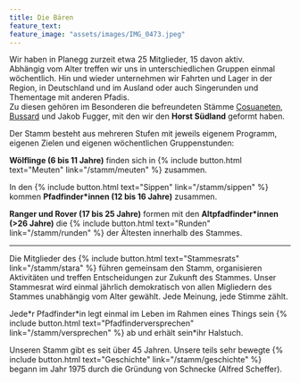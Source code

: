 ```yaml
---
title: Die Bären
feature_text:
feature_image: "assets/images/IMG_0473.jpeg"
---
```


Wir haben in Planegg zurzeit etwa 25 Mitglieder, 15 davon aktiv.  
Abhängig vom Alter treffen wir uns in unterschiedlichen Gruppen einmal wöchentlich. Hin und wieder unternehmen wir Fahrten und Lager in der Region, in Deutschland und im Ausland oder auch Singerunden und Thementage mit anderen Pfadis.  
Zu diesen gehören im Besonderen die befreundeten Stämme [Cosuaneten](https://www.cosuaneten.de), [Bussard](https://www.stammbussard-germering.de) und Jakob Fugger, mit den wir den **Horst Südland** geformt haben.

Der Stamm besteht aus mehreren Stufen mit jeweils eigenem Programm, eigenen Zielen und eigenen wöchentlichen Gruppenstunden:

**Wölflinge (6 bis 11 Jahre)** finden sich in {% include button.html text="Meuten" link="/stamm/meuten" %} zusammen.

In den {% include button.html text="Sippen" link="/stamm/sippen" %} kommen **Pfadfinder\*innen (12 bis 16 Jahre)** zusammen.

**Ranger und Rover (17 bis 25 Jahre)** formen mit den **Altpfadfinder\*innen (>26 Jahre)** die {% include button.html text="Runden" link="/stamm/runden" %} der Ältesten innerhalb des Stammes.

***

Die Mitglieder des {% include button.html text="Stammesrats" link="/stamm/stara" %} führen gemeinsam den Stamm, organisieren Aktivitäten und treffen Entscheidungen zur Zukunft des Stammes.
Unser Stammesrat wird einmal jährlich demokratisch von allen Migliedern des Stammes unabhängig vom Alter gewählt. Jede Meinung, jede Stimme zählt.

Jede\*r Pfadfinder\*in legt einmal im Leben im Rahmen eines Things sein {% include button.html text="Pfadfinderversprechen" link="/stamm/versprechen" %} ab und erhält sein*ihr Halstuch.

Unseren Stamm gibt es seit über 45 Jahren. Unsere teils sehr bewegte {% include button.html text="Geschichte" link="/stamm/geschichte" %} begann im Jahr 1975 durch die Gründung von Schnecke (Alfred Scheffer).

